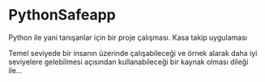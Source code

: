 # PythonSafeapp
Python ile yani tanışanlar için bir proje çalışması.  Kasa takip uygulaması

Temel seviyede bir insanın üzerinde çalışabileceği ve 
örnek alarak daha iyi seviyelere gelebilmesi açısından kullanabileceği bir kaynak olması dileği ile...


